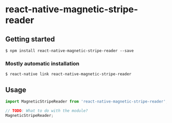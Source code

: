 # react-native-magnetic-stripe-reader

## Getting started

`$ npm install react-native-magnetic-stripe-reader --save`

### Mostly automatic installation

`$ react-native link react-native-magnetic-stripe-reader`

## Usage
```javascript
import MagneticStripeReader from 'react-native-magnetic-stripe-reader';

// TODO: What to do with the module?
MagneticStripeReader;
```
